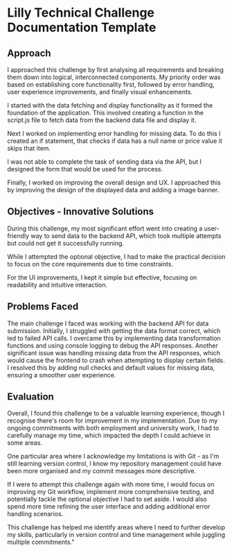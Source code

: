 # Lilly Technical Challenge Documentation Template


## Approach
I approached this challenge by first analysing all requirements and breaking them down into logical, interconnected components. My priority order was based on establishing core functionality first, followed by error handling, user experience improvements, and finally visual enhancements.

I started with the data fetching and display functionality as it formed the foundation of the application. This involved creating a function in the script.js file to fetch data from the backend data file and display it.

Next I worked on implementing error handling for missing data. To do this I created an if statement, that checks if data has a null name or price value it skips that item.

I was not able to complete the task of sending data via the API, but I designed the form that would be used for the process.

Finally, I worked on improving the overall design and UX. I approached this by improving the design of the displayed data and adding a image banner.


## Objectives - Innovative Solutions
During this challenge, my most significant effort went into creating a user-friendly way to send data to the backend API, which took multiple attempts but could not get it successfully running.

While I attempted the optional objective, I had to make the practical decision to focus on the core requirements due to time constraints.

For the UI improvements, I kept it simple but effective, focusing on readability and intuitive interaction.


## Problems Faced
The main challenge I faced was working with the backend API for data submission. Initially, I struggled with getting the data format correct, which led to failed API calls. I overcame this by implementing data transformation functions and using console logging to debug the API responses. Another significant issue was handling missing data from the API responses, which would cause the frontend to crash when attempting to display certain fields. I resolved this by adding null checks and default values for missing data, ensuring a smoother user experience.



## Evaluation
Overall, I found this challenge to be a valuable learning experience, though I recognise there's room for improvement in my implementation. Due to my ongoing commitments with both employment and university work, I had to carefully manage my time, which impacted the depth I could achieve in some areas.

One particular area where I acknowledge my limitations is with Git - as I'm still learning version control, I know my repository management could have been more organised and my commit messages more descriptive.

If I were to attempt this challenge again with more time, I would focus on improving my Git workflow, implement more comprehensive testing, and potentially tackle the optional objective I had to set aside. I would also spend more time refining the user interface and adding additional error handling scenarios. 

This challenge has helped me identify areas where I need to further develop my skills, particularly in version control and time management while juggling multiple commitments."